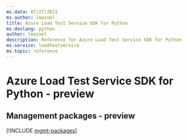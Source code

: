 ```yaml
---
ms.data: 07/27/2022
ms.author: lmazuel
title: Azure Load Test Service SDK for Python
ms.devlang: python
author: lmazuel
description: Reference for Azure Load Test Service SDK for Python
ms.service: loadtestservice
ms.topic: reference
---
```

# Azure Load Test Service SDK for Python - preview

## Management packages - preview
[!INCLUDE [mgmt-packages](load-test-service-mgmt-index.md)]